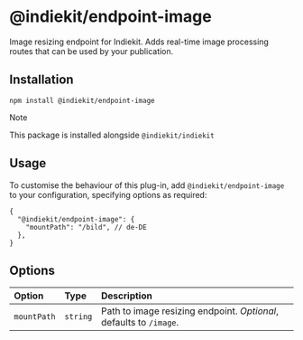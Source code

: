 # @indiekit/endpoint-image

Image resizing endpoint for Indiekit. Adds real-time image processing routes that can be used by your publication.

## Installation

`npm install @indiekit/endpoint-image`

> [!NOTE]
> This package is installed alongside `@indiekit/indiekit`

## Usage

To customise the behaviour of this plug-in, add `@indiekit/endpoint-image` to your configuration, specifying options as required:

```jsonc
{
  "@indiekit/endpoint-image": {
    "mountPath": "/bild", // de-DE
  },
}
```

## Options

| Option      | Type     | Description                                                        |
| :---------- | :------- | :----------------------------------------------------------------- |
| `mountPath` | `string` | Path to image resizing endpoint. _Optional_, defaults to `/image`. |
